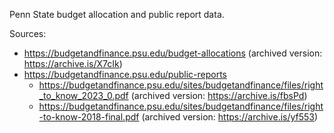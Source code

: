 Penn State budget allocation and public report data.

Sources:
* https://budgetandfinance.psu.edu/budget-allocations (archived version: https://archive.is/X7cIk)
* https://budgetandfinance.psu.edu/public-reports
    - https://budgetandfinance.psu.edu/sites/budgetandfinance/files/right_to_know_2023_0.pdf (archived version: https://archive.is/fbsPd)
    - https://budgetandfinance.psu.edu/sites/budgetandfinance/files/right-to-know-2018-final.pdf (archived version: https://archive.is/yf553)
